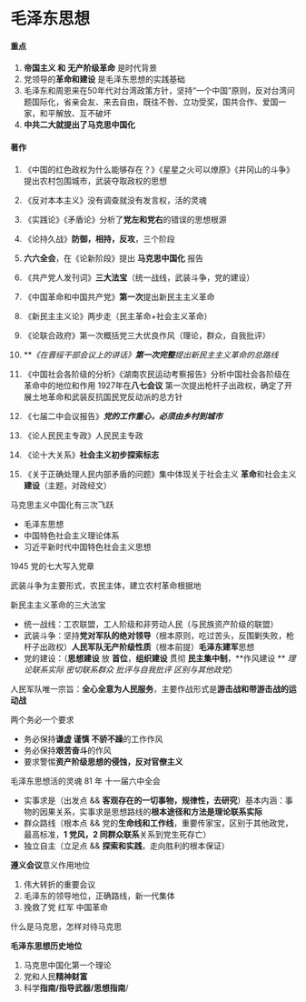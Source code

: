 # 毛泽东思想
#### 重点

1. **帝国主义 和 无产阶级革命** 是时代背景
2. 党领导的**革命和建设** 是毛泽东思想的实践基础
3. 毛泽东和周恩来在50年代对台湾政策方针，坚持“一个中国”原则，反对台湾问题国际化，省亲会友、来去自由，既往不咎、立功受奖，国共合作、爱国一家，和平解放、互不破坏
3. **中共二大就提出了马克思中国化**





#### 著作

1. 《中国的红色政权为什么能够存在？》《星星之火可以燎原》《井冈山的斗争》提出农村包围城市，武装夺取政权的思想
2. 《反对本本主义》没有调查就没有发言权，活的灵魂



1. 《实践论》《矛盾论》分析了**党左和党右**的错误的思想根源
2. 《论持久战》**防御，相持，反攻**，三个阶段
3. **六六全会**，在《论新阶段》提出 **马克思中国化** 报告
4. 《共产党人发刊词》**三大法宝**（统一战线，武装斗争，党的建设）
5. 《中国革命和中国共产党》**第一次**提出新民主主义革命





1. 《新民主主义论》两步走（民主革命+社会主义革命）
2. 《论联合政府》第一次概括党三大优良作风（理论，群众，自我批评）



1. ***《在晋绥干部会议上的讲话》***第一次完整**提出新民主主义革命的总路线**
2. 《中国社会各阶级的分析》《湖南农民运动考察报告》分析中国社会各阶级在革命中的地位和作用
   1927年在**八七会议** 第一次提出枪杆子出政权，确定了开展土地革命和武装反抗国民党反动派的总方针
3. 《七届二中会议报告》***党的工作重心，必须由乡村到城市***



1. 《论人民民主专政》人民民主专政
2. 《论十大关系》**社会主义初步探索标志**
3. 《关于正确处理人民内部矛盾的问题》集中体现关于社会主义 **革命**和社会主义**建设**（主题，对政经文）





马克思主义中国化有三次飞跃
- 毛泽东思想
- 中国特色社会主义理论体系
- 习近平新时代中国特色社会主义思想



1945 党的七大写入党章

武装斗争为主要形式，农民主体，建立农村革命根据地



新民主主义革命的三大法宝
- 统一战线：工农联盟，工人阶级和非劳动人民（与民族资产阶级的联盟）
- 武装斗争：坚持**党对军队的绝对领导**（根本原则，吃过苦头，反围剿失败，枪杆子出政权）**人民军队无产阶级性质**（根本前提）**毛泽东建军**思想
- 党的建设：（**思想建设** 放 **首位**，**组织建设** 贯彻 **民主集中制**，**作风建设 ** *理论联系实际 密切联系群众 批评与自我批评 区别与其他政党*）

人民军队唯一宗旨：**全心全意为人民服务**，主要作战形式是**游击战和带游击战的运动战**



两个务必一个要求
- 务必保持**谦虚 谨慎 不骄不躁**的工作作风
- 务必保持**艰苦奋斗**的作风
- 要求警惕**资产阶级思想的侵蚀，反对官僚主义**



毛泽东思想活的灵魂 81 年 十一届六中全会
- 实事求是（出发点 && **客观存在的一切事物，规律性，去研究**）基本内涵：事物的因果关系，实事求是思想路线的**根本途径和方法是理论联系实际**
- 群众路线（根本点 && 党的**生命线和工作线**，重要传家宝，区别于其他政党，最高标准，**1 党风，2 同群众联系**关系到党生死存亡）
- 独立自主（立足点 && **探索和实践**，走向胜利的根本保证）



**遵义会议**意义作用地位

1. 伟大转折的重要会议
2. 毛泽东的领导地位，正确路线，新一代集体
3. 挽救了党 红军 中国革命



什么是马克思，怎样对待马克思



**毛泽东思想历史地位**

1. 马克思中国化第一个理论
2. 党和人民**精神财富**
3. 科学**指南/指导武器/思想指南**/

